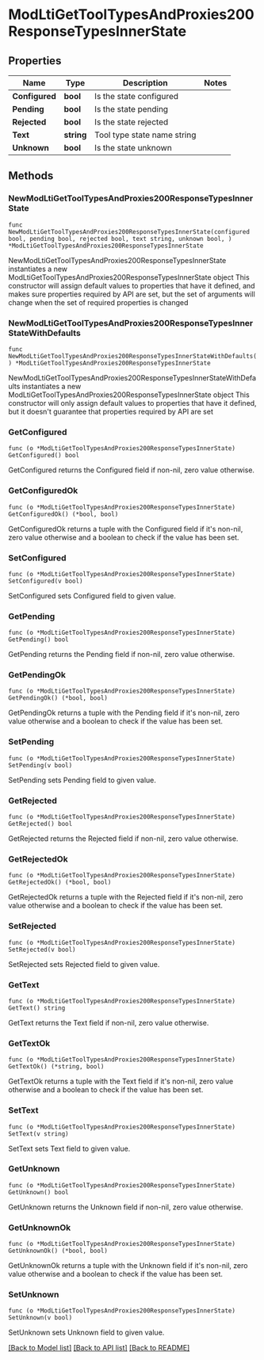# ModLtiGetToolTypesAndProxies200ResponseTypesInnerState

## Properties

Name | Type | Description | Notes
------------ | ------------- | ------------- | -------------
**Configured** | **bool** | Is the state configured | 
**Pending** | **bool** | Is the state pending | 
**Rejected** | **bool** | Is the state rejected | 
**Text** | **string** | Tool type state name string | 
**Unknown** | **bool** | Is the state unknown | 

## Methods

### NewModLtiGetToolTypesAndProxies200ResponseTypesInnerState

`func NewModLtiGetToolTypesAndProxies200ResponseTypesInnerState(configured bool, pending bool, rejected bool, text string, unknown bool, ) *ModLtiGetToolTypesAndProxies200ResponseTypesInnerState`

NewModLtiGetToolTypesAndProxies200ResponseTypesInnerState instantiates a new ModLtiGetToolTypesAndProxies200ResponseTypesInnerState object
This constructor will assign default values to properties that have it defined,
and makes sure properties required by API are set, but the set of arguments
will change when the set of required properties is changed

### NewModLtiGetToolTypesAndProxies200ResponseTypesInnerStateWithDefaults

`func NewModLtiGetToolTypesAndProxies200ResponseTypesInnerStateWithDefaults() *ModLtiGetToolTypesAndProxies200ResponseTypesInnerState`

NewModLtiGetToolTypesAndProxies200ResponseTypesInnerStateWithDefaults instantiates a new ModLtiGetToolTypesAndProxies200ResponseTypesInnerState object
This constructor will only assign default values to properties that have it defined,
but it doesn't guarantee that properties required by API are set

### GetConfigured

`func (o *ModLtiGetToolTypesAndProxies200ResponseTypesInnerState) GetConfigured() bool`

GetConfigured returns the Configured field if non-nil, zero value otherwise.

### GetConfiguredOk

`func (o *ModLtiGetToolTypesAndProxies200ResponseTypesInnerState) GetConfiguredOk() (*bool, bool)`

GetConfiguredOk returns a tuple with the Configured field if it's non-nil, zero value otherwise
and a boolean to check if the value has been set.

### SetConfigured

`func (o *ModLtiGetToolTypesAndProxies200ResponseTypesInnerState) SetConfigured(v bool)`

SetConfigured sets Configured field to given value.


### GetPending

`func (o *ModLtiGetToolTypesAndProxies200ResponseTypesInnerState) GetPending() bool`

GetPending returns the Pending field if non-nil, zero value otherwise.

### GetPendingOk

`func (o *ModLtiGetToolTypesAndProxies200ResponseTypesInnerState) GetPendingOk() (*bool, bool)`

GetPendingOk returns a tuple with the Pending field if it's non-nil, zero value otherwise
and a boolean to check if the value has been set.

### SetPending

`func (o *ModLtiGetToolTypesAndProxies200ResponseTypesInnerState) SetPending(v bool)`

SetPending sets Pending field to given value.


### GetRejected

`func (o *ModLtiGetToolTypesAndProxies200ResponseTypesInnerState) GetRejected() bool`

GetRejected returns the Rejected field if non-nil, zero value otherwise.

### GetRejectedOk

`func (o *ModLtiGetToolTypesAndProxies200ResponseTypesInnerState) GetRejectedOk() (*bool, bool)`

GetRejectedOk returns a tuple with the Rejected field if it's non-nil, zero value otherwise
and a boolean to check if the value has been set.

### SetRejected

`func (o *ModLtiGetToolTypesAndProxies200ResponseTypesInnerState) SetRejected(v bool)`

SetRejected sets Rejected field to given value.


### GetText

`func (o *ModLtiGetToolTypesAndProxies200ResponseTypesInnerState) GetText() string`

GetText returns the Text field if non-nil, zero value otherwise.

### GetTextOk

`func (o *ModLtiGetToolTypesAndProxies200ResponseTypesInnerState) GetTextOk() (*string, bool)`

GetTextOk returns a tuple with the Text field if it's non-nil, zero value otherwise
and a boolean to check if the value has been set.

### SetText

`func (o *ModLtiGetToolTypesAndProxies200ResponseTypesInnerState) SetText(v string)`

SetText sets Text field to given value.


### GetUnknown

`func (o *ModLtiGetToolTypesAndProxies200ResponseTypesInnerState) GetUnknown() bool`

GetUnknown returns the Unknown field if non-nil, zero value otherwise.

### GetUnknownOk

`func (o *ModLtiGetToolTypesAndProxies200ResponseTypesInnerState) GetUnknownOk() (*bool, bool)`

GetUnknownOk returns a tuple with the Unknown field if it's non-nil, zero value otherwise
and a boolean to check if the value has been set.

### SetUnknown

`func (o *ModLtiGetToolTypesAndProxies200ResponseTypesInnerState) SetUnknown(v bool)`

SetUnknown sets Unknown field to given value.



[[Back to Model list]](../README.md#documentation-for-models) [[Back to API list]](../README.md#documentation-for-api-endpoints) [[Back to README]](../README.md)


